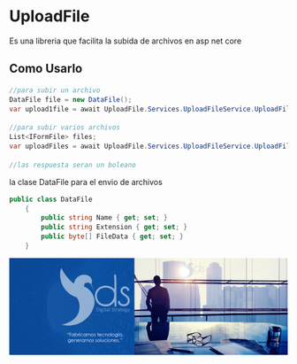 # UploadFile

Es una libreria que facilita la subida de archivos en asp net core
## Como Usarlo
```csharp
//para subir un archivo
DataFile file = new DataFile();
var upload1file = await UploadFile.Services.UploadFileService.UploadFile(file, folder, hostingEnvironment.WebRootPath);

//para subir varios archivos
List<IFormFile> files;
var uploadFiles = await UploadFile.Services.UploadFileService.UploadFile(files, folder, hostingEnvironment.WebRootPath);

//las respuesta seran un boleano
```
la clase DataFile para el envio de archivos
```csharp
public class DataFile
    {
        public string Name { get; set; }
        public string Extension { get; set; }
        public byte[] FileData { get; set; }
    }
```


![alt tag](https://github.com/nvalle88/ServiciosWeb/blob/master/DS.png)
